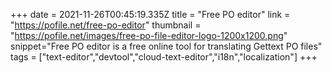 +++
date = 2021-11-26T00:45:19.335Z
title = "Free PO editor"
link = "https://pofile.net/free-po-editor"
thumbnail = "https://pofile.net/images/free-po-file-editor-logo-1200x1200.png"
snippet="Free PO editor is a free online tool for translating Gettext PO files"
tags = ["text-editor","devtool","cloud-text-editor","i18n","localization"]
+++
